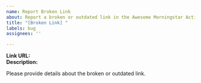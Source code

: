 ```yaml
---
name: Report Broken Link
about: Report a broken or outdated link in the Awesome Morningstar Actions list
title: "[Broken Link] "
labels: bug
assignees: ''

---
```


**Link URL:**  
**Description:**  

Please provide details about the broken or outdated link.
